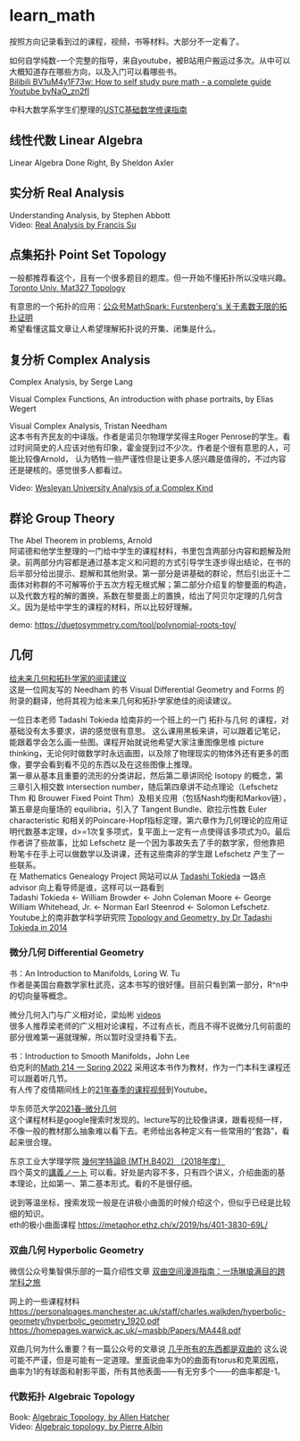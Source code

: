 # learn_math
按照方向记录看到过的课程，视频，书等材料。大部分不一定看了。

如何自学纯数-一个完整的指导，来自youtube，被B站用户搬运过多次。从中可以大概知道存在哪些方向，以及入门可以看哪些书。  
[Bilibili BV1uM4y1F73w: How to self study pure math - a complete guide](https://www.bilibili.com/video/BV1uM4y1F73w)  
[Youtube byNaO_zn2fI](https://www.youtube.com/watch?v=byNaO_zn2fI)

中科大数学系学生们整理的[USTC基础数学修课指南](https://www.zhangjy9610.me/USTCdata.html)

## 线性代数 Linear Algebra

Linear Algebra Done Right, By Sheldon Axler

## 实分析 Real Analysis
Understanding Analysis, by Stephen Abbott  
Video: [Real Analysis by Francis Su](https://www.youtube.com/watch?v=sqEyWLGvvdw&list=PL0E754696F72137EC)

## 点集拓扑 Point Set Topology
一般都推荐看这个，且有一个很多题目的题库。但一开始不懂拓扑所以没啥兴趣。  
[Toronto Univ. Mat327 Topology](http://www.math.toronto.edu/ivan/mat327/?resources)

有意思的一个拓扑的应用：[公众号MathSpark: Furstenberg's 关于素数无限的拓扑证明](https://mp.weixin.qq.com/s/jgRjOehxCZBEJiV1Q7i2pA)  
希望看懂这篇文章让人希望理解拓扑说的开集、闭集是什么。

## 复分析 Complex Analysis

Complex Analysis, by Serge Lang

Visual Complex Functions, An introduction with phase portraits, by Elias Wegert

Visual Complex Analysis, Tristan Needham  
这本书有齐民友的中译版。作者是诺贝尔物理学奖得主Roger Penrose的学生。看过时间简史的人应该对他有印象，霍金提到过不少次。作者是个很有意思的人，可能比较像Arnold，
认为牺牲一些严谨性但是让更多人感兴趣是值得的，不过内容还是硬核的。感觉很多人都看过。

Video: [Wesleyan University Analysis of a Complex Kind](https://www.youtube.com/playlist?list=PLi7yHjesblV0sSfZzWdSUXGO683n_nJdQ)

## 群论 Group Theory

The Abel Theorem in problems, Arnold  
阿诺德和他学生整理的一门给中学生的课程材料，书里包含两部分内容和题解及附录。前两部分内容都是通过基本定义和问题的方式引导学生逐步得出结论，在书的后半部分给出提示、题解和其他附录。第一部分是讲基础的群论，然后引出正十二面体对称群的不可解等价于五次方程无根式解；第二部分介绍复的黎曼面的构造，以及代数方程的解的置换，系数在黎曼面上的置换，给出了阿贝尔定理的几何含义。因为是给中学生的课程的材料，所以比较好理解。

demo: https://duetosymmetry.com/tool/polynomial-roots-toy/ 

## 几何

[给未来几何和拓扑学家的阅读建议](https://vitalyr.com/post/%E7%BB%99%E6%9C%AA%E6%9D%A5%E5%87%A0%E4%BD%95%E5%92%8C%E6%8B%93%E6%89%91%E5%AD%A6%E5%AE%B6%E7%9A%84%E9%98%85%E8%AF%BB%E5%BB%BA%E8%AE%AE/)  
这是一位网友写的 Needham 的书 Visual Differential Geometry and Forms 的附录的翻译，他将其视为给未来几何和拓扑学家绝佳的阅读建议。

一位日本老师 Tadashi Tokieda 给南非的一个班上的一门 拓扑与几何 的课程，对基础没有太多要求，讲的感觉很有意思。 这么课用黑板来讲，可以跟着记笔记，能跟着学会怎么画一些图。课程开始就说他希望大家注重图像思维 picture thinking，无论何时做数学时永远画图，以及除了物理现实的物体外还有更多的图像，要学会看到看不见的东西以及在这些图像上推理。  
第一章从基本且重要的流形的分类讲起，然后第二章讲同伦 Isotopy 的概念，第三章引入相交数 intersection number，随后第四章讲不动点理论（Lefschetz Thm 和 Brouwer Fixed Point Thm）及相关应用（包括Nash均衡和Markov链），第五章是向量场的 equilibria，引入了 Tangent Bundle、欧拉示性数 Euler characteristic 和相关的Poincare-Hopf指标定理，第六章作为几何理论的应用证明代数基本定理，d>=1次复多项式，复平面上一定有一点使得该多项式为0。最后作者讲了些故事，比如 Lefschetz 是一个因为事故失去了手的数学家，但他靠把粉笔卡在手上可以做数学以及讲课，还有这些南非的学生跟 Lefschetz 产生了一些联系。  
在 Mathematics Genealogy Project 网站可以从 [Tadashi Tokieda](https://genealogy.math.ndsu.nodak.edu/id.php?id=60734) 一路点 advisor 向上看导师是谁，这样可以一路看到  
Tadashi Tokieda <- William Browder <- John Coleman Moore <- George William Whitehead, Jr. <- Norman Earl Steenrod <- Solomon Lefschetz.  
Youtube上的南非数学科学研究院 [Topology and Geometry, by Dr Tadashi Tokieda in 2014](https://www.youtube.com/watch?v=SXHHvoaSctc&list=PLTBqohhFNBE_09L0i-lf3fYXF5woAbrzJ)

### 微分几何 Differential Geometry

书：An Introduction to Manifolds, Loring W. Tu  
作者是美国台裔数学家杜武亮，这本书写的很好懂。目前只看到第一部分，R^n中的切向量等概念。

微分几何入门与广义相对论，梁灿彬 [videos](https://www.bilibili.com/video/BV1o4411L72E/)  
很多人推荐梁老师的广义相对论课程，不过有点长，而且不得不说微分几何前面的部分很难第一遍就理解，所以暂时没坚持看下去。

书：Introduction to Smooth Manifolds，John Lee   
伯克利的[Math 214 — Spring 2022](https://docs.google.com/document/d/e/2PACX-1vSvzH9pT6PLoqXY8G5FVkzGxHlaK-oiwkUeb1CppGta0LydvwLuEHVKK5_wODeGuO2oIoEV0fX9ZQd0/pub) 采用这本书作为教材，作为一门本科生课程还可以跟着听几节。  
有人传了疫情期间线上的[21年春季的课程视频](https://www.youtube.com/watch?v=mcC8fvqKZG0&list=PLoWHl5YajIf7NqaCGCCEMvaKfhIHHrsQC)到Youtube。

华东师范大学[2021春-微分几何](https://math.ecnu.edu.cn/~bliu/files/differential%20geometry/diff_geo.html)  
这个课程材料是google搜索时发现的。lecture写的比较像讲课，跟看视频一样，不像一般的教材那么抽象难以看下去。老师给出各种定义有一些常用的“套路”，看起来很合理。

东京工业大学理学院 [幾何学特論B (MTH.B402) （2018年度）](https://www.math.titech.ac.jp/~kotaro/class/2018/geom-b/index-jp.html)  
四个英文的[講義ノート](https://www.math.titech.ac.jp/~kotaro/class/2018/geom-b/lecture-01.pdf) 可以看。好处是内容不多，只有四个讲义，介绍曲面的基本理论，比如第一、第二基本形式。看的不是很仔细。

说到等温坐标，搜索发现一般是在讲极小曲面的时候介绍这个，但似乎已经是比较细的知识。  
eth的极小曲面课程 https://metaphor.ethz.ch/x/2019/hs/401-3830-69L/

### 双曲几何 Hyperbolic Geometry
微信公众号集智俱乐部的一篇介绍性文章 [双曲空间漫游指南：一场琳琅满目的跨学科之旅](https://mp.weixin.qq.com/s/k-tMk3tYekvQjmDWxjt-rg)

网上的一些课程材料
https://personalpages.manchester.ac.uk/staff/charles.walkden/hyperbolic-geometry/hyperbolic_geometry_1920.pdf  
https://homepages.warwick.ac.uk/~masbb/Papers/MA448.pdf  

双曲几何为什么重要？有一篇公众号的文章说 [几乎所有的东西都是双曲的](https://mp.weixin.qq.com/s/9fL0idGhRveuPU7mItKqmw) 这么说可能不严谨，但是可能有一定道理。里面说曲率为0的曲面有torus和克莱因瓶，曲率为1的有球面和射影平面，所有其他表面——有无穷多个——的曲率都是-1。

### 代数拓扑 Algebraic Topology

Book: [Algebraic Topology, by Allen Hatcher](https://pi.math.cornell.edu/~hatcher/AT/AT+.pdf)  
Video: [Algebraic topology, by Pierre Albin](https://www.youtube.com/watch?v=XxFGokyYo6g&list=PLpRLWqLFLVTCL15U6N3o35g4uhMSBVA2b)  


